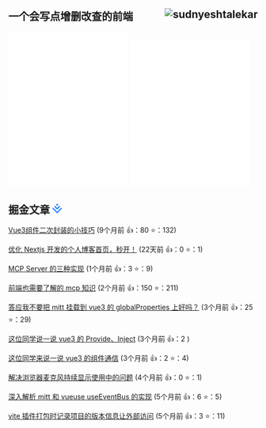 ## 一个会写点增删改查的前端 <img align="right" src="https://komarev.com/ghpvc/?username=vaebe" alt="sudnyeshtalekar" />

<div>
  <img src="https://github.com/vaebe/vaebe/blob/main/metrics1.svg" width="48%" />
  <img src="https://github.com/vaebe/vaebe/blob/main/metrics2.svg" width="48%" />
</div>

<!-- juejin-posts start -->
## 掘金文章 <img src='https://raw.githubusercontent.com/vaebe/juejin-posts-action/main/assets/juejin.svg' alt='juejin' width='20' height='20'/>

[Vue3组件二次封装的小技巧](https://juejin.cn/post/7413194176006324275) (9个月前 👍：80 ⭐：132)

[优化 Nextjs 开发的个人博客首页，秒开！](https://juejin.cn/post/7513781200416391218) (22天前 👍：0 ⭐：1)

[MCP Server 的三种实现](https://juejin.cn/post/7505325778222530611) (1个月前 👍：3 ⭐：9)

[前端也需要了解的 mcp 知识](https://juejin.cn/post/7495598591488016394) (2个月前 👍：150 ⭐：211)

[答应我不要把 mitt 挂载到 vue3 的 globalProperties 上好吗？](https://juejin.cn/post/7484705232904814618) (3个月前 👍：25 ⭐：29)

[这位同学说一说 vue3 的 Provide、Inject](https://juejin.cn/post/7480514589253468169) (3个月前 👍：2 )

[这位同学来说一说 vue3 的组件通信](https://juejin.cn/post/7480081951517900800) (3个月前 👍：2 ⭐：4)

[解决浏览器麦克风持续显示使用中的问题](https://juejin.cn/post/7476977628777431092) (4个月前 👍：0 ⭐：1)

[深入解析 mitt 和 vueuse useEventBus 的实现](https://juejin.cn/post/7457228085830778895) (5个月前 👍：6 ⭐：5)

[vite 插件打包时记录项目的版本信息让外部访问](https://juejin.cn/post/7456809080344133667) (5个月前 👍：3 ⭐：11)
<!-- juejin-posts end -->

